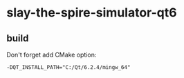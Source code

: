 # slay-the-spire-simulator-qt6

## build

Don't forget add CMake option: 

```shell
-DQT_INSTALL_PATH="C:/Qt/6.2.4/mingw_64"
```